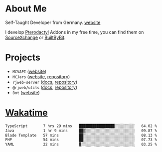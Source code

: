 # About Me

Self-Taught Developer from Germany. [website](https://rjansen.dev)

I develop [Pterodactyl](https://pterodactyl.io) Addons in my free time, you can find
them on [SourceXchange](https://www.sourcexchange.net/teams/356/profile) or [BuiltByBit](https://builtbybit.com/search/3078009).

# Projects

- `MCVAPI` ([website](https://versions.mcjars.app))
- `MCJars` ([website](https://mcjars.app), [repository](https://github.com/0x7d8/mcjar))
- `rjweb-server` ([docs](https://server.rjweb.dev), [repository](https://github.com/0x7d8/NPM_WEB-SERVER))
- `@rjweb/utils` ([docs](https://utils.rjweb.dev), [repository](https://github.com/0x7d8/rjweb-utils))
- `Bot` ([website](https://bot.rjns.dev))

# [Wakatime](https://wakatime.com/@0x7d8)

<!--START_SECTION:waka-->

```txt
TypeScript       7 hrs 29 mins   ████████████████░░░░░░░░░   64.02 %
Java             1 hr 9 mins     ██▒░░░░░░░░░░░░░░░░░░░░░░   09.87 %
Blade Template   57 mins         ██░░░░░░░░░░░░░░░░░░░░░░░   08.13 %
PHP              54 mins         ██░░░░░░░░░░░░░░░░░░░░░░░   07.73 %
YAML             22 mins         ▓░░░░░░░░░░░░░░░░░░░░░░░░   03.25 %
```

<!--END_SECTION:waka-->
